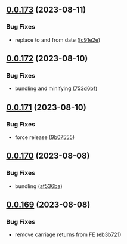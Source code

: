 ## [0.0.173](https://github.com/mikemickymick/mercury/compare/v0.0.172...v0.0.173) (2023-08-11)


### Bug Fixes

* replace to and from date ([fc91e2e](https://github.com/mikemickymick/mercury/commit/fc91e2e0132763470f616f9c4e5d2d8220166947))



## [0.0.172](https://github.com/mikemickymick/mercury/compare/v0.0.171...v0.0.172) (2023-08-10)


### Bug Fixes

* bundling and minifying ([753d6bf](https://github.com/mikemickymick/mercury/commit/753d6bf7a3cf2287997c824e68a0189c3f3f17c4))



## [0.0.171](https://github.com/mikemickymick/mercury/compare/v0.0.170...v0.0.171) (2023-08-10)


### Bug Fixes

* force release ([9b07555](https://github.com/mikemickymick/mercury/commit/9b0755535c32a1e76d0bcd2a4f913b29b6b99a34))



## [0.0.170](https://github.com/mikemickymick/mercury/compare/v0.0.169...v0.0.170) (2023-08-08)


### Bug Fixes

* bundling ([af536ba](https://github.com/mikemickymick/mercury/commit/af536ba033684a153a4716a18262232aea5f5dab))



## [0.0.169](https://github.com/mikemickymick/mercury/compare/v0.0.168...v0.0.169) (2023-08-08)


### Bug Fixes

* remove carriage returns from FE ([eb3b721](https://github.com/mikemickymick/mercury/commit/eb3b72165fee437197ab4719b1d02f5e02000499))



